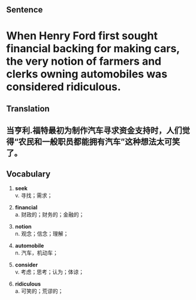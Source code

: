 ## Sentence

<h1>When Henry Ford first sought financial backing for making cars, the very notion of farmers and clerks owning automobiles was considered ridiculous.</h1>

## Translation

<h2>当亨利.福特最初为制作汽车寻求资金支持时，人们觉得“农民和一般职员都能拥有汽车”这种想法太可笑了。</h2>


## Vocabulary   

1. **seek**   
v. 寻找；需求；     

2. **financial**     
a. 财政的；财务的；金融的；    

3. **notion**     
n. 观念；信念；理解；       

4. **automobile**     
n. 汽车，机动车；     

5. **consider**    
v. 考虑；思考；认为；体谅；         

6. **ridiculous**     
a. 可笑的；荒谬的；    
